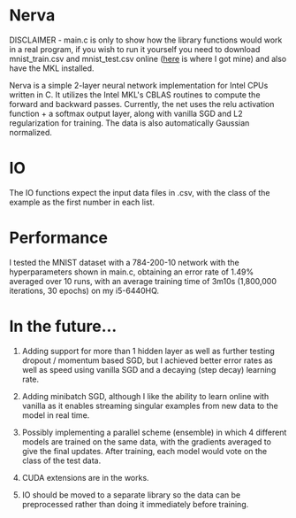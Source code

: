 # Nerva

DISCLAIMER - main.c is only to show how the library functions would work in a real program, if you wish to run it yourself you need to download mnist_train.csv 
and mnist_test.csv online ([here](https://pjreddie.com/projects/mnist-in-csv/) is where I got mine) and also have the MKL installed.
 
Nerva is a simple 2-layer neural network implementation for Intel CPUs 
written in C.  It utilizes the Intel MKL's CBLAS routines to compute the forward and
backward passes.  Currently, the net uses the relu activation function + a softmax output layer, along with vanilla SGD and L2 regularization for training.
The data is also automatically Gaussian normalized.  

# IO

The IO functions expect the input data files in .csv, with the class of the example as the first number in each list.   

# Performance

I tested the MNIST dataset with a 784-200-10 network with the hyperparameters shown in main.c, obtaining an error rate of 1.49% averaged over 10 runs, with an 
average training time of 3m10s (1,800,000 iterations, 30 epochs) on my i5-6440HQ. 

# In the future...

1. Adding support for more than 1 hidden layer as well as further testing dropout / momentum based SGD,
but I achieved better error rates as well as speed using vanilla SGD and a decaying (step decay) learning rate. 

2. Adding minibatch SGD, although I like the ability to learn online with vanilla as it enables streaming 
singular examples from new data to the model in real time. 

3. Possibly implementing a parallel scheme (ensemble) in which 4 different models are trained on the same data, with 
the gradients averaged to give the final updates. After training, each model would vote on the class of the test data.

4. CUDA extensions are in the works.

5. IO should be moved to a separate library so the data can be preprocessed
   rather than doing it immediately before training.
